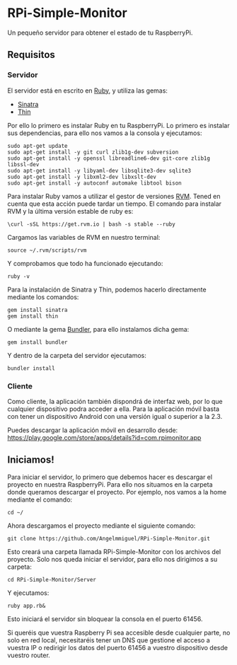RPi-Simple-Monitor
==================

Un pequeño servidor para obtener el estado de tu RaspberryPi.

## Requisitos

### Servidor

El servidor está en escrito en [Ruby](www.ruby-lang.org/es "Ruby"), y utiliza las gemas:

-	[Sinatra](www.sinatrarb.com/‎ "Sinatra")
-	[Thin](http://code.macournoyer.com/thin/ "Ruby")

Por ello lo primero es instalar Ruby en tu RaspberryPi. Lo primero es instalar sus dependencias, para ello nos vamos a la consola y ejecutamos:

	sudo apt-get update
	sudo apt-get install -y git curl zlib1g-dev subversion
	sudo apt-get install -y openssl libreadline6-dev git-core zlib1g libssl-dev
	sudo apt-get install -y libyaml-dev libsqlite3-dev sqlite3
	sudo apt-get install -y libxml2-dev libxslt-dev
	sudo apt-get install -y autoconf automake libtool bison

Para instalar Ruby vamos a utilizar el gestor de versiones [RVM](www.rvm.io "RVM"). Tened en cuenta que esta acción puede tardar un tiempo. El comando para instalar RVM y la última versión estable de ruby es:

	\curl -sSL https://get.rvm.io | bash -s stable --ruby

Cargamos las variables de RVM en nuestro terminal:

	source ~/.rvm/scripts/rvm

Y comprobamos que todo ha funcionado ejecutando:

	ruby -v

Para la instalación de Sinatra y Thin, podemos hacerlo directamente mediante los comandos:

	gem install sinatra
	gem install thin

O mediante la gema [Bundler](http://bundler.io/ "Bundler"), para ello instalamos dicha gema:

	gem install bundler

Y dentro de la carpeta del servidor ejecutamos:

	bundler install

### Cliente

Como cliente, la aplicación también dispondrá de interfaz web, por lo que cualquier dispositivo podra acceder a ella. Para la aplicación móvil basta con tener un dispositivo Android con una versión igual o superior a la 2.3.

Puedes descargar la aplicación móvil en desarrollo desde: https://play.google.com/store/apps/details?id=com.rpimonitor.app

## Iniciamos!

Para iniciar el servidor, lo primero que debemos hacer es descargar el proyecto en nuestra RaspberryPi. Para ello nos situamos en la carpeta donde queramos descargar el proyecto. Por ejemplo, nos vamos a la home mediante el comando:

	cd ~/

Ahora descargamos el proyecto mediante el siguiente comando:

	git clone https://github.com/Angelmmiguel/RPi-Simple-Monitor.git

Esto creará una carpeta llamada RPi-Simple-Monitor con los archivos del proyecto. Solo nos queda iniciar el servidor, para ello nos dirigimos a su carpeta:

	cd RPi-Simple-Monitor/Server

Y ejecutamos:

	ruby app.rb&

Esto iniciará el servidor sin bloquear la consola en el puerto 61456.

Si queréis que vuestra Raspberry Pi sea accesible desde cualquier parte, no solo en red local, necesitaréis tener un DNS que gestione el acceso a vuestra IP o redirigir los datos del puerto 61456 a vuestro dispositivo desde vuestro router.